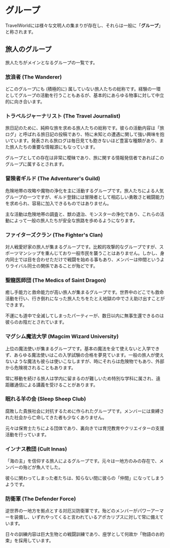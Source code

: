 # グループ
TravelWorldには様々な文明人の集まりが存在し、それらは一般に「**グループ**」と称されます。

## 旅人のグループ
旅人たちがメインとなるグループの一覧です。

### 放浪者 (The Wanderer)
どこのグループにも (積極的に) 属していない旅人たちの総称です。経験の一環としてグループの活動を行うこともあるが、基本的にあらゆる物事に対して中立的に向き合います。

### トラベルジャーナリスト (The Travel Journalist)
旅日記のために、純粋な旅を求める旅人たちの総称です。彼らの活動内容は「旅ログ」と呼ばれる旅日記の投稿であり、特に未知との遭遇に関して強い興味を抱いています。発表される旅ログは毎日見ても飽きないほど豊富な種類があり、また旅人たちの重要な情報源にもなっています。

グループとしての存在は非常に曖昧であり、旅に関する情報発信者であればこのグループに属するとされます。

### 冒険者ギルド (The Adventurer's Guild)
危険地帯の攻略や魔物の浄化を主に活動するグループです。旅人たちによる人気グループの一つですが、ギルド登録には冒険者として相応しい勇敢さと戦闘能力を求められ、容易に加入できるものではありません。

主な活動は危険地帯の調査と、獣の退治、モンスターの浄化であり、これらの活動によって一般の旅人たちが安全な旅路を歩めるようになります。

### ファイターズクラン (The Fighter's Clan)
対人戦愛好家の旅人が集まるグループです。比較的攻撃的なグループですが、スポーツマンシップを重んじており一般市民を襲うことはありません。しかし、身内同士では目を合わせただけで戦闘を始める事もあり、メンバーは仲間というよりライバル同士の関係であることが殆どです。

### 聖龍医師団 (The Medics of Saint Dragon)
癒し手能力と救命能力が高い旅人が集まるグループです。世界中のどこでも救命活動を行い、行き倒れになった旅人たちをたとえ地獄の中でさえ助け出すことができます。

不運にも道中で全滅してしまったパーティーが、数日以内に無事生還できるのは彼らのお陰だとされています。

### マグシム魔法大学 (Magcim Wizard University)
上位の魔法使いが集まるグループです。基本の魔法を全て使えないと入学できず、あらゆる魔法使いはこの入学試験の合格を夢見ています。一般の旅人が使えないような魔法も彼らは使いこなしますが、時にそれらは危険物でもあり、外部から危険視されることもあります。

常に移動を続ける旅人は学内に留まるのが難しいため特別な学科に属され、遠距離通信による講義を受けることがあります。

### 眠れる羊の会 (Sleep Sheep Club)
腐敗した貴族社会に対抗するために作られたグループです。メンバーには束縛された社会から亡命してきた者も少なくありません。

元々は保育士たちによる団体であり、裏向きでは育児教育やクリエイターの支援活動を行っています。

### インナス教団 (Cult Innas)
「海の主」を信仰する旅人によるグループです。元々は一地方のみの存在で、メンバーの殆どが魚人でした。

彼らに関わってしまった者たちは、知らない間に彼らの「仲間」になってしまうようです。

### 防衛軍 (The Defender Force)
逆世界の一地方を拠点とする対厄災防衛軍です。殆どのメンバーがパワーアーマーを装備し、いずれやってくると言われているアポカリプスに対して常に備えています。

日々の訓練内容は巨大生物との戦闘訓練であり、座学として何故か「物語のお約束」を採用しています。
